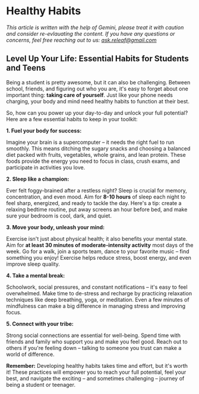 <!-- ["Performance", "Wellbeing", "Stress"] -->

# Healthy Habits

*This article is written with the help of Gemini, please treat it with caution and consider re-evlauating the content. If you have any questions or concerns, feel free reaching out to us: ask.releaf@gmail.com*

## Level Up Your Life: Essential Habits for Students and Teens

Being a student is pretty awesome, but it can also be challenging. Between school, friends, and figuring out who you are, it's easy to forget about one important thing: **taking care of yourself**. Just like your phone needs charging, your body and mind need healthy habits to function at their best. 

So, how can you power up your day-to-day and unlock your full potential? Here are a few essential habits to keep in your toolkit:

**1. Fuel your body for success:**

Imagine your brain is a supercomputer – it needs the right fuel to run smoothly. This means ditching the sugary snacks and choosing a balanced diet packed with fruits, vegetables, whole grains, and lean protein. These foods provide the energy you need to focus in class, crush exams, and participate in activities you love.

**2. Sleep like a champion:**

Ever felt foggy-brained after a restless night? Sleep is crucial for memory, concentration, and even mood. Aim for **8-10 hours** of sleep each night to feel sharp, energized, and ready to tackle the day. Here's a tip: create a relaxing bedtime routine, put away screens an hour before bed, and make sure your bedroom is cool, dark, and quiet.

**3. Move your body, unleash your mind:**

Exercise isn't just about physical health; it also benefits your mental state. Aim for **at least 30 minutes of moderate-intensity activity** most days of the week. Go for a walk, join a sports team, dance to your favorite music – find something you enjoy! Exercise helps reduce stress, boost energy, and even improve sleep quality.

**4. Take a mental break:**

Schoolwork, social pressures, and constant notifications – it's easy to feel overwhelmed. Make time to de-stress and recharge by practicing relaxation techniques like deep breathing, yoga, or meditation. Even a few minutes of mindfulness can make a big difference in managing stress and improving focus.

**5. Connect with your tribe:**

Strong social connections are essential for well-being. Spend time with friends and family who support you and make you feel good. Reach out to others if you're feeling down – talking to someone you trust can make a world of difference.

**Remember:** Developing healthy habits takes time and effort, but it's worth it! These practices will empower you to reach your full potential, feel your best, and navigate the exciting – and sometimes challenging – journey of being a student or teenager. 
